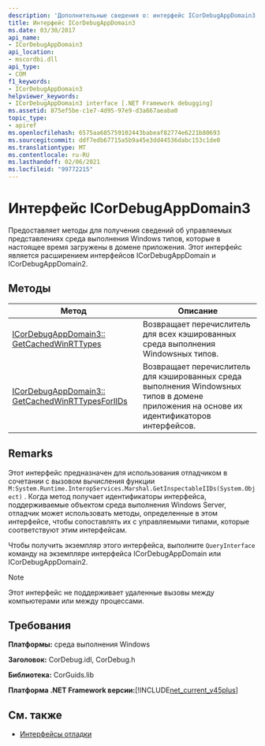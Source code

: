 ```yaml
---
description: 'Дополнительные сведения о: интерфейс ICorDebugAppDomain3'
title: Интерфейс ICorDebugAppDomain3
ms.date: 03/30/2017
api_name:
- ICorDebugAppDomain3
api_location:
- mscordbi.dll
api_type:
- COM
f1_keywords:
- ICorDebugAppDomain3
helpviewer_keywords:
- ICorDebugAppDomain3 interface [.NET Framework debugging]
ms.assetid: 875ef5be-c1e7-4d95-97e9-d3a667aeaba0
topic_type:
- apiref
ms.openlocfilehash: 6575aa685759102443babeaf82774e6221b80693
ms.sourcegitcommit: ddf7edb67715a5b9a45e3dd44536dabc153c1de0
ms.translationtype: MT
ms.contentlocale: ru-RU
ms.lasthandoff: 02/06/2021
ms.locfileid: "99772215"
---
```

# <a name="icordebugappdomain3-interface"></a>Интерфейс ICorDebugAppDomain3

Предоставляет методы для получения сведений об управляемых представлениях среда выполнения Windows типов, которые в настоящее время загружены в домене приложения. Этот интерфейс является расширением интерфейсов ICorDebugAppDomain и ICorDebugAppDomain2.  
  
## <a name="methods"></a>Методы  
  
|Метод|Описание|  
|------------|-----------------|  
|[ICorDebugAppDomain3:: GetCachedWinRTTypes](icordebugappdomain3-getcachedwinrttypes-method.md)|Возвращает перечислитель для всех кэшированных среда выполнения Windowsных типов.|  
|[ICorDebugAppDomain3:: GetCachedWinRTTypesForIIDs](icordebugappdomain3-getcachedwinrttypesforiids-method.md)|Возвращает перечислитель для кэшированных среда выполнения Windowsных типов в домене приложения на основе их идентификаторов интерфейсов.|  
  
## <a name="remarks"></a>Remarks  

 Этот интерфейс предназначен для использования отладчиком в сочетании с вызовом вычисления функции `M:System.Runtime.InteropServices.Marshal.GetInspectableIIDs(System.Object)` . Когда метод получает идентификаторы интерфейса, поддерживаемые объектом среда выполнения Windows Server, отладчик может использовать методы, определенные в этом интерфейсе, чтобы сопоставлять их с управляемыми типами, которые соответствуют этим интерфейсам.  
  
 Чтобы получить экземпляр этого интерфейса, выполните `QueryInterface` команду на экземпляре интерфейса ICorDebugAppDomain или ICorDebugAppDomain2.  
  
> [!NOTE]
> Этот интерфейс не поддерживает удаленные вызовы между компьютерами или между процессами.  
  
## <a name="requirements"></a>Требования  

 **Платформы:** среда выполнения Windows  
  
 **Заголовок:** CorDebug.idl, CorDebug.h  
  
 **Библиотека:** CorGuids.lib  
  
 **Платформа .NET Framework версии:**[!INCLUDE[net_current_v45plus](../../../../includes/net-current-v45plus-md.md)]  
  
## <a name="see-also"></a>См. также

- [Интерфейсы отладки](debugging-interfaces.md)

